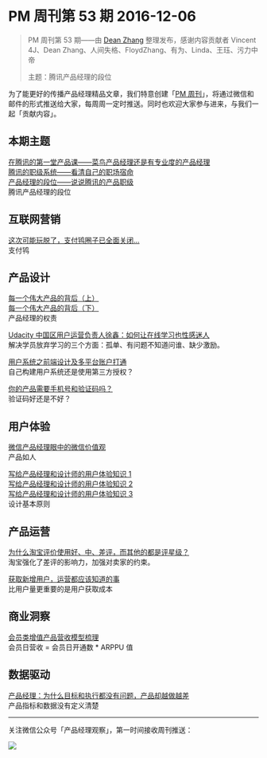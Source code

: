 # PM 周刊第 53 期 2016-12-06

> PM 周刊第 53 期——由 [Dean Zhang](http://pmweekly.com/contributors#dean) 整理发布，感谢内容贡献者 Vincent 4J、Dean Zhang、人间失格、FloydZhang、有为、Linda、王珏、污力中帝    
> 
> 主题：腾讯产品经理的段位

为了能更好的传播产品经理精品文章，我们特意创建「[PM 周刊](http://pmweekly.com/)」，将通过微信和邮件的形式推送给大家，每周周一定时推送。同时也欢迎大家参与进来，与我们一起「贡献内容」。    

## 本期主题  

[在腾讯的第一堂产品课——菜鸟产品经理还是有专业度的产品经理](http://mp.weixin.qq.com/s?__biz=MjM5MjA4MjU4MQ==&mid=201017426&idx=1&sn=f34e020e5438c3618e1956cbbf2f100f&scene=21#wechat_redirect
)        
[腾讯的职级系统——看清自己的职场宿命](http://mp.weixin.qq.com/s?__biz=MjM5MjA4MjU4MQ==&mid=200790551&idx=1&sn=17cb243a839d12f19a997be4d2572537&scene=21#wechat_redirect
)       
[产品经理的段位——说说腾讯的产品职级](http://mp.weixin.qq.com/s?__biz=MjM5MjA4MjU4MQ==&mid=210851763&idx=1&sn=a830cf763d5e84d323f11c462878eed7&mpshare=1&scene=1&srcid=1201ThPFIess8Dkspsm1XYao#rd)       
腾讯产品经理的段位   

## 互联网营销 

[这次可能玩脱了，支付鸨圈子已全面关闭...](http://mp.weixin.qq.com/s?__biz=MzAwMTcyNDg0MQ==&mid=2653225868&idx=1&sn=d5f2609ed0530a94b4dae0aa560c0939&chksm=8104fb4ab673725cda5482c2e365ee543b6185b4c2c8bf8365546d82065bb322f66f40f2c1a6&mpshare=1&scene=1&srcid=1129G7wnUw9v5N4yaI9PkiYu#rd)        
支付鸨  

## 产品设计

[每一个伟大产品的背后（上）](http://www.woshipm.com/pmd/447782.html)     
[每一个伟大产品的背后（下）](http://www.woshipm.com/pmd/447816.html)     
产品经理的权责   

[Udacity 中国区用户运营负责人徐鑫：如何让在线学习也性感迷人](https://zhuanlan.zhihu.com/p/24045082)       
解决学员放弃学习的三个方面：孤单、有问题不知道问谁、缺少激励。   

[用户系统之前端设计及多平台账户打通](http://www.pmcaff.com/article/index/510288723050624?from=selection)  
自己构建用户系统还是使用第三方授权？   

[你的产品需要手机号和验证码吗？](https://zhuanlan.zhihu.com/p/23383164)    
验证码好还是不好？   

## 用户体验

[微信产品经理眼中的微信价值观](http://mp.weixin.qq.com/s?__biz=MjM5NTQ5MjIyMA==&mid=2654539344&idx=1&sn=659cf44ecb13f373133e30a929349666&chksm=bd3a16438a4d9f556f5f014174999eed2c08874f35e63884e552d391d08c59328acbde6186d1&mpshare=1&scene=1&srcid=1130tiMhFaSBqoddrpYQBsDw#rd)     
产品如人    

[写给产品经理和设计师的用户体验知识 1](https://zhuanlan.zhihu.com/p/19939046)  
[写给产品经理和设计师的用户体验知识 2](https://zhuanlan.zhihu.com/p/19948155)  
[写给产品经理和设计师的用户体验知识 3](https://zhuanlan.zhihu.com/p/20001478)  
设计基本原则  

## 产品运营

[为什么淘宝评价使用好、中、差评，而其他的都是评星级？](http://mp.weixin.qq.com/s?__biz=MzIxMzM0OTYzMg==&mid=2247485148&idx=1&sn=4beba4ba3327daa7fc57f92e4a88ff1c&chksm=97b962b3a0ceeba5d748ad68a0ff18f0bb51201081005d6f4aa5a339c8b1c7036eb2772e8678&mpshare=1&scene=1&srcid=1202kFHcCjfUWLnpXAnuOUu6#rd)    
淘宝强化了差评的影响力，加强对卖家的约束。  

[获取新增用户，运营都应该知道的事](http://zaodula.com/archives/23342.html)  
比用户量更重要的是用户获取成本   

## 商业洞察 

[会员类增值产品营收模型梳理](http://mp.weixin.qq.com/s?__biz=MzAxMzA3MTQwMQ==&mid=2655056794&idx=1&sn=e19c32e1d2932d6c5ff8e37c1a16e99e&chksm=801c76dcb76bffca57afdbd15920a55fe75f01fd18d184eb4d9a12260cdc6adccea49ef4575d&mpshare=1&scene=1&srcid=1203KDBc4Nisg698VYYZXFhw#rd)     
会员日营收 = 会员日开通数 * ARPPU 值 

## 数据驱动

[产品经理：为什么目标和执行都没有问题，产品却越做越差](http://www.leiphone.com/news/201606/kVANvUXnelt4LMrm.html)      
产品指标和数据没有定义清楚    
  
---
关注微信公众号「产品经理观察」，第一时间接收周刊推送：          
  
![](http://com-4jplus-temp.qiniudn.com/pmweekly-weixin.jpg)   